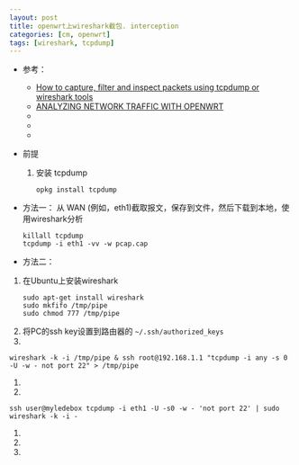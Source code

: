 ```yaml
---
layout: post
title: openwrt上wireshark截包. interception
categories: [cm, openwrt]
tags: [wireshark, tcpdump]
---
```


* 参考： 
  * [How to capture, filter and inspect packets using tcpdump or wireshark tools](https://openwrt.org/docs/guide-user/firewall/misc/tcpdump_wireshark)
  * [ANALYZING NETWORK TRAFFIC WITH OPENWRT](https://www.ayomaonline.com/security/analyzing-network-traffic-with-openwrt/)
  * []()
  * []()
  * []()


* 前提
  1. 安装 tcpdump
      ~~~
      opkg install tcpdump
      ~~~


* 方法一： 从 WAN (例如，eth1)截取报文，保存到文件，然后下载到本地，使用wireshark分析
    ~~~
    killall tcpdump
    tcpdump -i eth1 -vv -w pcap.cap
    ~~~

* 方法二：
1. 在Ubuntu上安装wireshark
    ~~~
    sudo apt-get install wireshark
    sudo mkfifo /tmp/pipe
    sudo chmod 777 /tmp/pipe
    ~~~
1. 将PC的ssh key设置到路由器的 `~/.ssh/authorized_keys`
1. 
~~~
wireshark -k -i /tmp/pipe & ssh root@192.168.1.1 "tcpdump -i any -s 0 -U -w - not port 22" > /tmp/pipe
~~~
1. 
1. 
~~~
ssh user@myledebox tcpdump -i eth1 -U -s0 -w - 'not port 22' | sudo wireshark -k -i -
~~~
1. 
1. 
1. 






















































